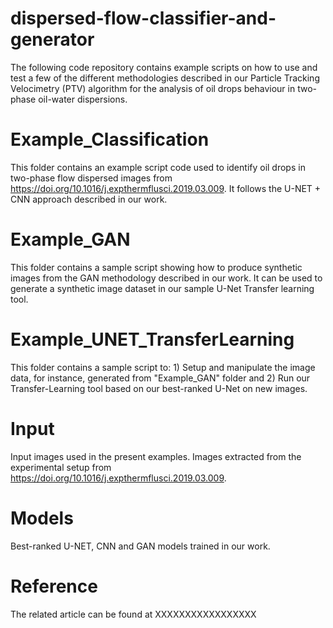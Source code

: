 # dispersed-flow-classifier-and-generator

The following code repository contains example scripts on how to use and test a few of the different methodologies described in our Particle Tracking Velocimetry (PTV) algorithm for the analysis of oil drops behaviour in two-phase oil-water dispersions. 

# Example_Classification
This folder contains an example script code used to identify oil drops in two-phase flow dispersed images from https://doi.org/10.1016/j.expthermflusci.2019.03.009.
It follows the U-NET + CNN approach described in our work.

# Example_GAN
This folder contains a sample script showing how to produce synthetic images from the GAN methodology described in our work.
It can be used to generate a synthetic image dataset in our sample U-Net Transfer learning tool.

# Example_UNET_TransferLearning
This folder contains a sample script to: 1) Setup and manipulate the image data, for instance, generated from "Example_GAN" folder and 2) Run our Transfer-Learning tool based on our best-ranked U-Net on new images.

# Input
Input images used in the present examples. Images extracted from the experimental setup from https://doi.org/10.1016/j.expthermflusci.2019.03.009.

# Models
Best-ranked U-NET, CNN and GAN models trained in our work.

# Reference
The related article can be found at XXXXXXXXXXXXXXXXX

